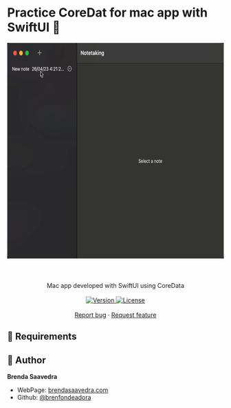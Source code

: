 # Practice CoreDat for mac app with SwiftUI 👋

<p align="center">
<a href="#">
<img src="images/appTakeNotes.gif" height="500"> 
<br><br>
</a>  
<br><br>
Mac app developed with SwiftUI using CoreData
<br><br>
<a href="#">
<img alt="Version" src="https://img.shields.io/badge/Version-v1.0-red.svg" />
</a>
<a href="#">
<img alt="License" src="https://img.shields.io/badge/License-MIT-orange.svg" />
</a>
<br>
<br>
<a href="https://github.com/brenfondeadora/Notetaking/issues/new">Report bug</a>
·
<a href="https://github.com/brenfondeadora/Notetaking/issues/new">Request feature</a>

</p>

## 🤖 Requirements

## 👤 Author

**Brenda Saavedra**

- WebPage: [brendasaavedra.com](http://brendasaavedra.com)
- Github: [@brenfondeadora](https://github.com/brenfondeadora/)
